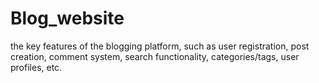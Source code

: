# Blog_website
the key features of the blogging platform, such as user registration, 
post creation, comment system, search functionality, categories/tags, user profiles, etc.
